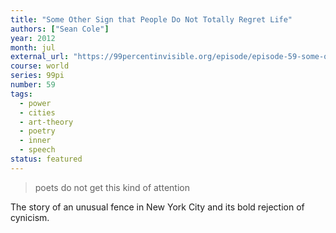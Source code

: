 ```yaml
---
title: "Some Other Sign that People Do Not Totally Regret Life"
authors: ["Sean Cole"]
year: 2012
month: jul
external_url: "https://99percentinvisible.org/episode/episode-59-some-other-sign-that-people-do-not-totally/"
course: world
series: 99pi
number: 59
tags:
  - power
  - cities
  - art-theory
  - poetry
  - inner
  - speech
status: featured
---
```


> poets do not get this kind of attention

The story of an unusual fence in New York City and its bold rejection of cynicism.

